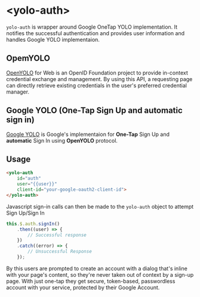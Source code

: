 # \<yolo-auth\>

`yolo-auth` is wrapper around Google OneTap YOLO implementation. It notifies the successful authentication and provides user information and handles Google YOLO implementaion.

## OpemYOLO

[OpenYOLO](https://github.com/openid/OpenYOLO-Web) for Web is an OpenID Foundation project to provide in-context credential exchange and management. By using this API, a requesting page can directly retrieve existing credentials in the user's preferred credential manager.

## Google YOLO (One-Tap Sign Up and automatic sign in)

[Google YOLO](https://developers.google.com/identity/one-tap/web/overview) is Google's implementaion for **One-Tap** Sign Up and **automatic** Sign In using **OpenYOLO** protocol.

## Usage

```html
<yolo-auth
	id="auth"
	user="{{user}}"
	client-id="your-google-oauth2-client-id">
</yolo-auth>
```

Javascript sign-in calls can then be made to the `yolo-auth` object to attempt Sign Up/Sign In

```javascript
this.$.auth.signIn()
	.then((user) => {
		// Successful response
	})
	.catch((error) => {
		// Unsuccessful Response
	});
```

By this users are prompted to create an account with a dialog that's inline with your page's content, so they're never taken out of context by a sign-up page. With just one-tap they get secure, token-based, passwordless account with your service, protected by their Google Account.